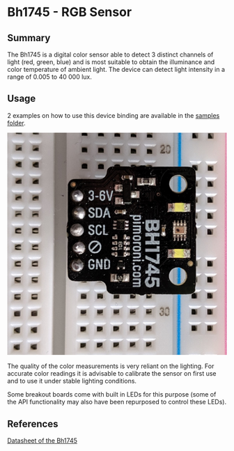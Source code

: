 ﻿# Bh1745 - RGB Sensor

## Summary

The Bh1745 is a digital color sensor able to detect 3 distinct channels of light (red, green, blue) and is most
suitable to obtain the illuminance and color temperature of ambient light. The device can detect light intensity
in a range of 0.005 to 40 000 lux.

## Usage

2 examples on how to use this device binding are available in the [samples folder](samples).

![sensor](sensor.jpg)

The quality of the color measurements is very reliant on the lighting. For accurate color readings it is advisable to calibrate the sensor on first use and to use it under stable lighting conditions.

Some breakout boards come with built in LEDs for this purpose (some of the API functionality may also have been repurposed to control these LEDs).

## References

[Datasheet of the Bh1745](https://www.mouser.co.uk/datasheet/2/348/bh1745nuc-e-519994.pdf)
